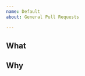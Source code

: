 ```yaml
---
name: Default
about: General Pull Requests

---
```


## What

## Why

[//]: # (Please link to the issue or something else this PR fixes.)
